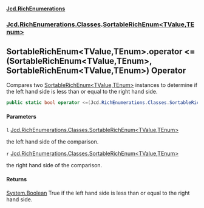 #### [Jcd.RichEnumerations](index.md 'index')
### [Jcd.RichEnumerations.Classes](Jcd.RichEnumerations.Classes.md 'Jcd.RichEnumerations.Classes').[SortableRichEnum&lt;TValue,TEnum&gt;](Jcd.RichEnumerations.Classes.SortableRichEnum_TValue,TEnum_.md 'Jcd.RichEnumerations.Classes.SortableRichEnum<TValue,TEnum>')

## SortableRichEnum<TValue,TEnum>.operator <=(SortableRichEnum<TValue,TEnum>, SortableRichEnum<TValue,TEnum>) Operator

Compares two [SortableRichEnum&lt;TValue,TEnum&gt;](Jcd.RichEnumerations.Classes.SortableRichEnum_TValue,TEnum_.md 'Jcd.RichEnumerations.Classes.SortableRichEnum<TValue,TEnum>') instances to determine if the left hand side is less than
or equal to the right hand side.

```csharp
public static bool operator <=(Jcd.RichEnumerations.Classes.SortableRichEnum<TValue,TEnum>? l, Jcd.RichEnumerations.Classes.SortableRichEnum<TValue,TEnum>? r);
```
#### Parameters

<a name='Jcd.RichEnumerations.Classes.SortableRichEnum_TValue,TEnum_.op_LessThanOrEqual(Jcd.RichEnumerations.Classes.SortableRichEnum_TValue,TEnum_,Jcd.RichEnumerations.Classes.SortableRichEnum_TValue,TEnum_).l'></a>

`l` [Jcd.RichEnumerations.Classes.SortableRichEnum&lt;](Jcd.RichEnumerations.Classes.SortableRichEnum_TValue,TEnum_.md 'Jcd.RichEnumerations.Classes.SortableRichEnum<TValue,TEnum>')[TValue](Jcd.RichEnumerations.Classes.SortableRichEnum_TValue,TEnum_.md#Jcd.RichEnumerations.Classes.SortableRichEnum_TValue,TEnum_.TValue 'Jcd.RichEnumerations.Classes.SortableRichEnum<TValue,TEnum>.TValue')[,](Jcd.RichEnumerations.Classes.SortableRichEnum_TValue,TEnum_.md 'Jcd.RichEnumerations.Classes.SortableRichEnum<TValue,TEnum>')[TEnum](Jcd.RichEnumerations.Classes.SortableRichEnum_TValue,TEnum_.md#Jcd.RichEnumerations.Classes.SortableRichEnum_TValue,TEnum_.TEnum 'Jcd.RichEnumerations.Classes.SortableRichEnum<TValue,TEnum>.TEnum')[&gt;](Jcd.RichEnumerations.Classes.SortableRichEnum_TValue,TEnum_.md 'Jcd.RichEnumerations.Classes.SortableRichEnum<TValue,TEnum>')

the left hand side of the comparison.

<a name='Jcd.RichEnumerations.Classes.SortableRichEnum_TValue,TEnum_.op_LessThanOrEqual(Jcd.RichEnumerations.Classes.SortableRichEnum_TValue,TEnum_,Jcd.RichEnumerations.Classes.SortableRichEnum_TValue,TEnum_).r'></a>

`r` [Jcd.RichEnumerations.Classes.SortableRichEnum&lt;](Jcd.RichEnumerations.Classes.SortableRichEnum_TValue,TEnum_.md 'Jcd.RichEnumerations.Classes.SortableRichEnum<TValue,TEnum>')[TValue](Jcd.RichEnumerations.Classes.SortableRichEnum_TValue,TEnum_.md#Jcd.RichEnumerations.Classes.SortableRichEnum_TValue,TEnum_.TValue 'Jcd.RichEnumerations.Classes.SortableRichEnum<TValue,TEnum>.TValue')[,](Jcd.RichEnumerations.Classes.SortableRichEnum_TValue,TEnum_.md 'Jcd.RichEnumerations.Classes.SortableRichEnum<TValue,TEnum>')[TEnum](Jcd.RichEnumerations.Classes.SortableRichEnum_TValue,TEnum_.md#Jcd.RichEnumerations.Classes.SortableRichEnum_TValue,TEnum_.TEnum 'Jcd.RichEnumerations.Classes.SortableRichEnum<TValue,TEnum>.TEnum')[&gt;](Jcd.RichEnumerations.Classes.SortableRichEnum_TValue,TEnum_.md 'Jcd.RichEnumerations.Classes.SortableRichEnum<TValue,TEnum>')

the right hand side of the comparison.

#### Returns
[System.Boolean](https://docs.microsoft.com/en-us/dotnet/api/System.Boolean 'System.Boolean')
True if the left hand side is less than or equal to the right hand side.